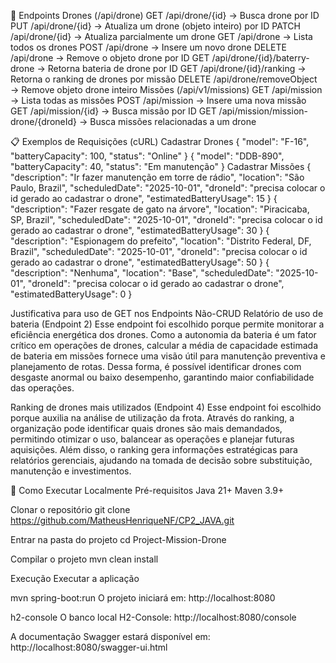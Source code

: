 📌 Endpoints
Drones (/api/drone)
GET /api/drone/{id} → Busca drone por ID
PUT /api/drone/{id} → Atualiza um drone (objeto inteiro) por ID
PATCH /api/drone/{id} → Atualiza parcialmente um drone
GET /api/drone → Lista todos os drones
POST /api/drone → Insere um novo drone
DELETE /api/drone → Remove o objeto drone por ID
GET /api/drone/{id}/baterry-drone → Retorna bateria de drone por ID
GET /api/drone/{id}/ranking → Retorna o ranking de drones por missão
DELETE /api/drone/removeObject → Remove objeto drone inteiro
Missões (/api/v1/missions)
GET /api/mission → Lista todas as missões
POST /api/mission → Insere uma nova missão
GET /api/mission/{id} → Busca missão por ID
GET /api/mission/mission-drone/{droneId} → Busca missões relacionadas a um drone

📋 Exemplos de Requisições (cURL)
Cadastrar Drones
{
  "model": "F-16",
  "batteryCapacity": 100,
  "status": "Online"
}
{
  "model": "DDB-890",
  "batteryCapacity": 40,
  "status": "Em manutenção"
}
Cadastrar Missões
{
  "description": "Ir fazer manutenção em torre de rádio",
  "location": "São Paulo, Brazil",
  "scheduledDate": "2025-10-01",
  "droneId": "precisa colocar o id gerado ao cadastrar o drone",
  "estimatedBatteryUsage": 15
}
{
  "description": "Fazer resgate de gato na árvore",
  "location": "Piracicaba, SP, Brazil",
  "scheduledDate": "2025-10-01",
  "droneId": "precisa colocar o id gerado ao cadastrar o drone",
  "estimatedBatteryUsage": 30
}
{
  "description": "Espionagem do prefeito",
  "location": "Distrito Federal, DF, Brazil",
  "scheduledDate": "2025-10-01",
  "droneId": "precisa colocar o id gerado ao cadastrar o drone",
  "estimatedBatteryUsage": 50
}
{
  "description": "Nenhuma",
  "location": "Base",
  "scheduledDate": "2025-10-01",
  "droneId": "precisa colocar o id gerado ao cadastrar o drone",
  "estimatedBatteryUsage": 0
}


Justificativa para uso de GET nos Endpoints Não-CRUD
Relatório de uso de bateria (Endpoint 2)
Esse endpoint foi escolhido porque permite monitorar a eficiência energética dos drones. Como a autonomia da bateria é um fator crítico em operações de drones, calcular a média de capacidade estimada de bateria em missões fornece uma visão útil para manutenção preventiva e planejamento de rotas. Dessa forma, é possível identificar drones com desgaste anormal ou baixo desempenho, garantindo maior confiabilidade das operações.

Ranking de drones mais utilizados (Endpoint 4)
Esse endpoint foi escolhido porque auxilia na análise de utilização da frota. Através do ranking, a organização pode identificar quais drones são mais demandados, permitindo otimizar o uso, balancear as operações e planejar futuras aquisições. Além disso, o ranking gera informações estratégicas para relatórios gerenciais, ajudando na tomada de decisão sobre substituição, manutenção e investimentos.

🚀 Como Executar Localmente
Pré-requisitos
Java 21+
Maven 3.9+

Clonar o repositório
git clone https://github.com/MatheusHenriqueNF/CP2_JAVA.git

Entrar na pasta do projeto
cd Project-Mission-Drone

Compilar o projeto
mvn clean install

Execução
Executar a aplicação

mvn spring-boot:run
O projeto iniciará em:
http://localhost:8080

h2-console
O banco local H2-Console:
http://localhost:8080/console

A documentação Swagger estará disponível em:
http://localhost:8080/swagger-ui.html
